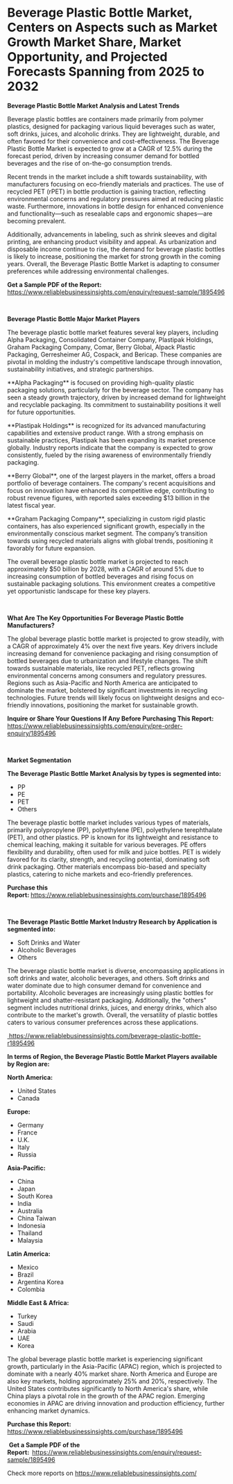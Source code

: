 <p><h1>Beverage Plastic Bottle Market, Centers on Aspects such as Market Growth Market Share, Market Opportunity, and Projected Forecasts Spanning from 2025 to 2032</h1></p><p><strong>Beverage Plastic Bottle Market Analysis and Latest Trends</strong></p>
<p><p>Beverage plastic bottles are containers made primarily from polymer plastics, designed for packaging various liquid beverages such as water, soft drinks, juices, and alcoholic drinks. They are lightweight, durable, and often favored for their convenience and cost-effectiveness. The Beverage Plastic Bottle Market is expected to grow at a CAGR of 12.5% during the forecast period, driven by increasing consumer demand for bottled beverages and the rise of on-the-go consumption trends.</p><p>Recent trends in the market include a shift towards sustainability, with manufacturers focusing on eco-friendly materials and practices. The use of recycled PET (rPET) in bottle production is gaining traction, reflecting environmental concerns and regulatory pressures aimed at reducing plastic waste. Furthermore, innovations in bottle design for enhanced convenience and functionality—such as resealable caps and ergonomic shapes—are becoming prevalent.</p><p>Additionally, advancements in labeling, such as shrink sleeves and digital printing, are enhancing product visibility and appeal. As urbanization and disposable income continue to rise, the demand for beverage plastic bottles is likely to increase, positioning the market for strong growth in the coming years. Overall, the Beverage Plastic Bottle Market is adapting to consumer preferences while addressing environmental challenges.</p></p>
<p><strong>Get a Sample PDF of the Report:&nbsp;</strong> <a href="https://www.reliablebusinessinsights.com/enquiry/request-sample/1895496?utm_campaign=2738&utm_medium=2&utm_source=Github&utm_content=ia&utm_term=05042025&utm_id=beverage-plastic-bottle">https://www.reliablebusinessinsights.com/enquiry/request-sample/1895496</a></p>
<p>&nbsp;</p>
<p><strong>Beverage Plastic Bottle Major Market Players</strong></p>
<p><p>The beverage plastic bottle market features several key players, including Alpha Packaging, Consolidated Container Company, Plastipak Holdings, Graham Packaging Company, Comar, Berry Global, Alpack Plastic Packaging, Gerresheimer AG, Cospack, and Bericap. These companies are pivotal in molding the industry's competitive landscape through innovation, sustainability initiatives, and strategic partnerships.</p><p>**Alpha Packaging** is focused on providing high-quality plastic packaging solutions, particularly for the beverage sector. The company has seen a steady growth trajectory, driven by increased demand for lightweight and recyclable packaging. Its commitment to sustainability positions it well for future opportunities.</p><p>**Plastipak Holdings** is recognized for its advanced manufacturing capabilities and extensive product range. With a strong emphasis on sustainable practices, Plastipak has been expanding its market presence globally. Industry reports indicate that the company is expected to grow consistently, fueled by the rising awareness of environmentally friendly packaging.</p><p>**Berry Global**, one of the largest players in the market, offers a broad portfolio of beverage containers. The company's recent acquisitions and focus on innovation have enhanced its competitive edge, contributing to robust revenue figures, with reported sales exceeding $13 billion in the latest fiscal year.</p><p>**Graham Packaging Company**, specializing in custom rigid plastic containers, has also experienced significant growth, especially in the environmentally conscious market segment. The company’s transition towards using recycled materials aligns with global trends, positioning it favorably for future expansion.</p><p>The overall beverage plastic bottle market is projected to reach approximately $50 billion by 2028, with a CAGR of around 5% due to increasing consumption of bottled beverages and rising focus on sustainable packaging solutions. This environment creates a competitive yet opportunistic landscape for these key players.</p></p>
<p>&nbsp;</p>
<p><strong>What Are The Key Opportunities For Beverage Plastic Bottle Manufacturers?</strong></p>
<p><p>The global beverage plastic bottle market is projected to grow steadily, with a CAGR of approximately 4% over the next five years. Key drivers include increasing demand for convenience packaging and rising consumption of bottled beverages due to urbanization and lifestyle changes. The shift towards sustainable materials, like recycled PET, reflects growing environmental concerns among consumers and regulatory pressures. Regions such as Asia-Pacific and North America are anticipated to dominate the market, bolstered by significant investments in recycling technologies. Future trends will likely focus on lightweight designs and eco-friendly innovations, positioning the market for sustainable growth.</p></p>
<p><strong>Inquire or Share Your Questions If Any Before Purchasing This Report:</strong> <a href="https://www.reliablebusinessinsights.com/enquiry/pre-order-enquiry/1895496?utm_campaign=2738&utm_medium=2&utm_source=Github&utm_content=ia&utm_term=05042025&utm_id=beverage-plastic-bottle">https://www.reliablebusinessinsights.com/enquiry/pre-order-enquiry/1895496</a></p>
<p>&nbsp;</p>
<p><strong>Market Segmentation</strong></p>
<p><strong>The Beverage Plastic Bottle Market Analysis by types is segmented into:</strong></p>
<p><ul><li>PP</li><li>PE</li><li>PET</li><li>Others</li></ul></p>
<p><p>The beverage plastic bottle market includes various types of materials, primarily polypropylene (PP), polyethylene (PE), polyethylene terephthalate (PET), and other plastics. PP is known for its lightweight and resistance to chemical leaching, making it suitable for various beverages. PE offers flexibility and durability, often used for milk and juice bottles. PET is widely favored for its clarity, strength, and recycling potential, dominating soft drink packaging. Other materials encompass bio-based and specialty plastics, catering to niche markets and eco-friendly preferences.</p></p>
<p><strong>Purchase this Report:&nbsp;</strong><a href="https://www.reliablebusinessinsights.com/purchase/1895496?utm_campaign=2738&utm_medium=2&utm_source=Github&utm_content=ia&utm_term=05042025&utm_id=beverage-plastic-bottle">https://www.reliablebusinessinsights.com/purchase/1895496</a></p>
<p>&nbsp;</p>
<p><strong>The Beverage Plastic Bottle Market Industry Research by Application is segmented into:</strong></p>
<p><ul><li>Soft Drinks and Water</li><li>Alcoholic Beverages</li><li>Others</li></ul></p>
<p><p>The beverage plastic bottle market is diverse, encompassing applications in soft drinks and water, alcoholic beverages, and others. Soft drinks and water dominate due to high consumer demand for convenience and portability. Alcoholic beverages are increasingly using plastic bottles for lightweight and shatter-resistant packaging. Additionally, the "others" segment includes nutritional drinks, juices, and energy drinks, which also contribute to the market's growth. Overall, the versatility of plastic bottles caters to various consumer preferences across these applications.</p></p>
<p><a href="https://www.reliablebusinessinsights.com/beverage-plastic-bottle-r1895496?utm_campaign=2738&utm_medium=2&utm_source=Github&utm_content=ia&utm_term=05042025&utm_id=beverage-plastic-bottle">&nbsp;https://www.reliablebusinessinsights.com/beverage-plastic-bottle-r1895496</a></p>
<p><strong>In terms of Region, the Beverage Plastic Bottle Market Players available by Region are:</strong></p>
<p>
    <p> <strong> North America: </strong>
        <ul>
            <li>United States</li>
            <li>Canada</li>
        </ul>
        </p> 
    <p> <strong> Europe: </strong>
        <ul>
            <li>Germany</li>
            <li>France</li>
            <li>U.K.</li>
            <li>Italy</li>
            <li>Russia</li>
        </ul>
        </p> 
    <p> <strong> Asia-Pacific: </strong>
        <ul>
            <li>China</li>
            <li>Japan</li>
            <li>South Korea</li>
            <li>India</li>
            <li>Australia</li>
            <li>China Taiwan</li>
            <li>Indonesia</li>
            <li>Thailand</li>
            <li>Malaysia</li>
        </ul>
        </p> 
    <p> <strong> Latin America: </strong>
        <ul>
            <li>Mexico</li>
            <li>Brazil</li>
            <li>Argentina Korea</li>
            <li>Colombia</li>
        </ul>
        </p> 
    <p> <strong> Middle East & Africa: </strong>
        <ul>
            <li>Turkey</li>
            <li>Saudi</li>
            <li>Arabia</li>
            <li>UAE</li>
            <li>Korea</li>
        </ul>
    </p>
    </p>
<p><p>The global beverage plastic bottle market is experiencing significant growth, particularly in the Asia-Pacific (APAC) region, which is projected to dominate with a nearly 40% market share. North America and Europe are also key markets, holding approximately 25% and 20%, respectively. The United States contributes significantly to North America's share, while China plays a pivotal role in the growth of the APAC region. Emerging economies in APAC are driving innovation and production efficiency, further enhancing market dynamics.</p></p>
<p><strong>Purchase this Report: </strong><a href="https://www.reliablebusinessinsights.com/purchase/1895496?utm_campaign=2738&utm_medium=2&utm_source=Github&utm_content=ia&utm_term=05042025&utm_id=beverage-plastic-bottle">https://www.reliablebusinessinsights.com/purchase/1895496</a></p>
<p>&nbsp;<strong>Get a Sample PDF of the Report:&nbsp;&nbsp;</strong><a href="https://www.reliablebusinessinsights.com/enquiry/request-sample/1895496?utm_campaign=2738&utm_medium=2&utm_source=Github&utm_content=ia&utm_term=05042025&utm_id=beverage-plastic-bottle">https://www.reliablebusinessinsights.com/enquiry/request-sample/1895496</a></p>
<p><strong></strong></p>
<p>Check more reports on <a href="https://www.reliablebusinessinsights.com/?utm_campaign=2738&utm_medium=2&utm_source=Github&utm_content=ia&utm_term=05042025&utm_id=beverage-plastic-bottle">https://www.reliablebusinessinsights.com/</a></p>